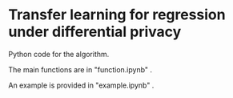 # Transfer learning for regression under differential privacy
Python code for the algorithm.

The main functions are in "function.ipynb" .

An example is provided in "example.ipynb" .

